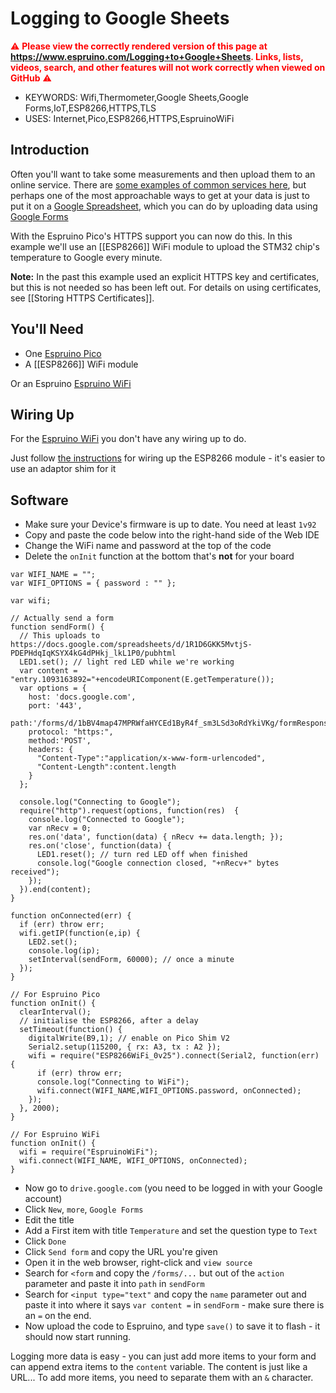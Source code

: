 <!--- Copyright (c) 2017 Gordon Williams, Pur3 Ltd. See the file LICENSE for copying permission. -->
Logging to Google Sheets
===============================

<span style="color:red">:warning: **Please view the correctly rendered version of this page at https://www.espruino.com/Logging+to+Google+Sheets. Links, lists, videos, search, and other features will not work correctly when viewed on GitHub** :warning:</span>

* KEYWORDS: Wifi,Thermometer,Google Sheets,Google Forms,IoT,ESP8266,HTTPS,TLS
* USES: Internet,Pico,ESP8266,HTTPS,EspruinoWiFi

Introduction
-------------

Often you'll want to take some measurements and then upload them to an online service. There are [some examples of common services here](/IoT+Services), but perhaps one of the most approachable ways to get at your data is just to put it on a [Google Spreadsheet](https://www.google.com/sheets/about/), which you can do by uploading data using [Google Forms](https://www.google.com/forms/about/)

With the Espruino Pico's HTTPS support you can now do this. In this example we'll use an [[ESP8266]] WiFi module to upload the STM32 chip's temperature to Google every minute.

**Note:** In the past this example used an explicit HTTPS key and certificates,
but this is not needed so has been left out. For details on using certificates, see
[[Storing HTTPS Certificates]].

You'll Need
----------

* One [Espruino Pico](/Pico)
* A [[ESP8266]] WiFi module

Or an Espruino [Espruino WiFi](/WiFi)

Wiring Up
--------

For the [Espruino WiFi](/WiFi) you don't have any wiring up to do.

Just follow [the instructions](/ESP8266) for wiring up the ESP8266 module - it's easier to use an adaptor shim for it

Software
--------

* Make sure your Device's firmware is up to date. You need at least `1v92`
* Copy and paste the code below into the right-hand side of the Web IDE
* Change the WiFi name and password at the top of the code
* Delete the `onInit` function at the bottom that's **not** for your board


```
var WIFI_NAME = "";
var WIFI_OPTIONS = { password : "" };

var wifi;

// Actually send a form
function sendForm() {
  // This uploads to https://docs.google.com/spreadsheets/d/1R1D6GKK5MvtjS-PDEPHdqIqKSYX4kG4dPHkj_lkL1P0/pubhtml
  LED1.set(); // light red LED while we're working
  var content = "entry.1093163892="+encodeURIComponent(E.getTemperature());
  var options = {
    host: 'docs.google.com',
    port: '443',
    path:'/forms/d/1bBV4map47MPRWfaHYCEd1ByR4f_sm3LSd3oRdYkiVKg/formResponse',
    protocol: "https:",
    method:'POST',
    headers: { 
      "Content-Type":"application/x-www-form-urlencoded",
      "Content-Length":content.length
    }
  };

  console.log("Connecting to Google");
  require("http").request(options, function(res)  {
    console.log("Connected to Google");
    var nRecv = 0;
    res.on('data', function(data) { nRecv += data.length; });
    res.on('close', function(data) {
      LED1.reset(); // turn red LED off when finished
      console.log("Google connection closed, "+nRecv+" bytes received");
    });
  }).end(content);
}

function onConnected(err) {
  if (err) throw err;
  wifi.getIP(function(e,ip) {
    LED2.set();
    console.log(ip);
    setInterval(sendForm, 60000); // once a minute
  });
}

// For Espruino Pico
function onInit() {
  clearInterval();
  // initialise the ESP8266, after a delay
  setTimeout(function() {
    digitalWrite(B9,1); // enable on Pico Shim V2
    Serial2.setup(115200, { rx: A3, tx : A2 });
    wifi = require("ESP8266WiFi_0v25").connect(Serial2, function(err) {  
      if (err) throw err;
      console.log("Connecting to WiFi");
      wifi.connect(WIFI_NAME,WIFI_OPTIONS.password, onConnected);
    });
  }, 2000); 
}

// For Espruino WiFi
function onInit() {
  wifi = require("EspruinoWiFi");
  wifi.connect(WIFI_NAME, WIFI_OPTIONS, onConnected);
}
```

* Now go to `drive.google.com` (you need to be logged in with your Google account)
* Click `New`, `more`, `Google Forms`
* Edit the title
* Add a First item with title `Temperature` and set the question type to `Text`
* Click `Done`
* Click `Send form` and copy the URL you're given
* Open it in the web browser, right-click and `view source`
* Search for `<form` and copy the `/forms/...` but out of the `action` parameter and paste it into `path` in `sendForm`
* Search for `<input type="text"` and copy the `name` parameter out and paste it into where it says `var content =` in `sendForm` - make sure there is an `=` on the end.
* Now upload the code to Espruino, and type `save()` to save it to flash - it should now start running.

Logging more data is easy - you can just add more items to your form and can append extra items to the `content` variable. The content is just like a URL... To add more items, you need to separate them with an `&` character.

